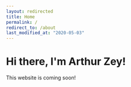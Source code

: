```yaml
---
layout: redirected
title: Home
permalink: /
redirect_to: /about
last_modified_at: "2020-05-03"
---
```


# Hi there, I'm Arthur Zey!

This website is coming soon!
